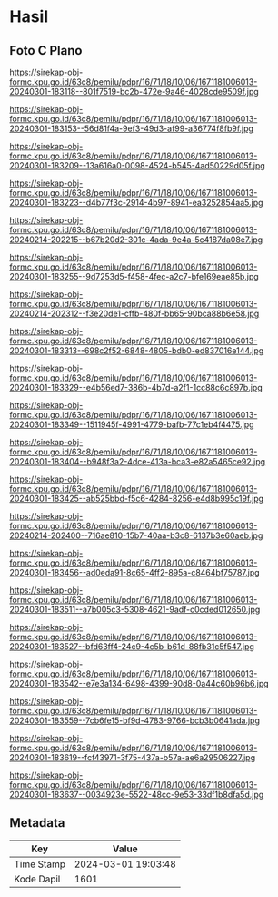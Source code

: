 # Hasil

## Foto C Plano

https://sirekap-obj-formc.kpu.go.id/63c8/pemilu/pdpr/16/71/18/10/06/1671181006013-20240301-183118--801f7519-bc2b-472e-9a46-4028cde9509f.jpg

https://sirekap-obj-formc.kpu.go.id/63c8/pemilu/pdpr/16/71/18/10/06/1671181006013-20240301-183153--56d81f4a-9ef3-49d3-af99-a36774f8fb9f.jpg

https://sirekap-obj-formc.kpu.go.id/63c8/pemilu/pdpr/16/71/18/10/06/1671181006013-20240301-183209--13a616a0-0098-4524-b545-4ad50229d05f.jpg

https://sirekap-obj-formc.kpu.go.id/63c8/pemilu/pdpr/16/71/18/10/06/1671181006013-20240301-183223--d4b77f3c-2914-4b97-8941-ea3252854aa5.jpg

https://sirekap-obj-formc.kpu.go.id/63c8/pemilu/pdpr/16/71/18/10/06/1671181006013-20240214-202215--b67b20d2-301c-4ada-9e4a-5c4187da08e7.jpg

https://sirekap-obj-formc.kpu.go.id/63c8/pemilu/pdpr/16/71/18/10/06/1671181006013-20240301-183255--9d7253d5-f458-4fec-a2c7-bfe169eae85b.jpg

https://sirekap-obj-formc.kpu.go.id/63c8/pemilu/pdpr/16/71/18/10/06/1671181006013-20240214-202312--f3e20de1-cffb-480f-bb65-90bca88b6e58.jpg

https://sirekap-obj-formc.kpu.go.id/63c8/pemilu/pdpr/16/71/18/10/06/1671181006013-20240301-183313--698c2f52-6848-4805-bdb0-ed837016e144.jpg

https://sirekap-obj-formc.kpu.go.id/63c8/pemilu/pdpr/16/71/18/10/06/1671181006013-20240301-183329--e4b56ed7-386b-4b7d-a2f1-1cc88c6c897b.jpg

https://sirekap-obj-formc.kpu.go.id/63c8/pemilu/pdpr/16/71/18/10/06/1671181006013-20240301-183349--1511945f-4991-4779-bafb-77c1eb4f4475.jpg

https://sirekap-obj-formc.kpu.go.id/63c8/pemilu/pdpr/16/71/18/10/06/1671181006013-20240301-183404--b948f3a2-4dce-413a-bca3-e82a5465ce92.jpg

https://sirekap-obj-formc.kpu.go.id/63c8/pemilu/pdpr/16/71/18/10/06/1671181006013-20240301-183425--ab525bbd-f5c6-4284-8256-e4d8b995c19f.jpg

https://sirekap-obj-formc.kpu.go.id/63c8/pemilu/pdpr/16/71/18/10/06/1671181006013-20240214-202400--716ae810-15b7-40aa-b3c8-6137b3e60aeb.jpg

https://sirekap-obj-formc.kpu.go.id/63c8/pemilu/pdpr/16/71/18/10/06/1671181006013-20240301-183456--ad0eda91-8c65-4ff2-895a-c8464bf75787.jpg

https://sirekap-obj-formc.kpu.go.id/63c8/pemilu/pdpr/16/71/18/10/06/1671181006013-20240301-183511--a7b005c3-5308-4621-9adf-c0cded012650.jpg

https://sirekap-obj-formc.kpu.go.id/63c8/pemilu/pdpr/16/71/18/10/06/1671181006013-20240301-183527--bfd63ff4-24c9-4c5b-b61d-88fb31c5f547.jpg

https://sirekap-obj-formc.kpu.go.id/63c8/pemilu/pdpr/16/71/18/10/06/1671181006013-20240301-183542--e7e3a134-6498-4399-90d8-0a44c60b96b6.jpg

https://sirekap-obj-formc.kpu.go.id/63c8/pemilu/pdpr/16/71/18/10/06/1671181006013-20240301-183559--7cb6fe15-bf9d-4783-9766-bcb3b0641ada.jpg

https://sirekap-obj-formc.kpu.go.id/63c8/pemilu/pdpr/16/71/18/10/06/1671181006013-20240301-183619--fcf43971-3f75-437a-b57a-ae6a29506227.jpg

https://sirekap-obj-formc.kpu.go.id/63c8/pemilu/pdpr/16/71/18/10/06/1671181006013-20240301-183637--0034923e-5522-48cc-9e53-33df1b8dfa5d.jpg


## Metadata

| Key        | Value               |
| ---------- | ------------------- |
| Time Stamp | 2024-03-01 19:03:48 |
| Kode Dapil | 1601                |



